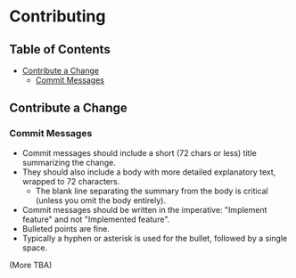 # Contributing

## Table of Contents

* [Contribute a Change](#contribute-a-change)
  * [Commit Messages](#commit-messages)

## Contribute a Change

### Commit Messages

* Commit messages should include a short (72 chars or less) title summarizing the change.
* They should also include a body with more detailed explanatory text, wrapped to 72 characters.
  * The blank line separating the summary from the body is critical (unless you omit the body entirely).
* Commit messages should be written in the imperative: "Implement feature" and not "Implemented feature".
* Bulleted points are fine.
* Typically a hyphen or asterisk is used for the bullet, followed by a single space.

(More TBA)
